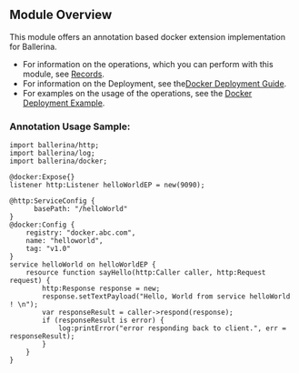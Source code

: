 ## Module Overview

This module offers an annotation based docker extension implementation for Ballerina.

- For information on the operations, which you can perform with this module, see [Records](/learn/api-docs/ballerina/docker/index.html#records). 
- For information on the Deployment, see the[Docker Deployment Guide](/learn/deployment/docker/).
- For examples on the usage of the operations, see the [Docker Deployment Example](/learn/by-example/docker-deployment.html).

### Annotation Usage Sample:
```ballerina
import ballerina/http;
import ballerina/log;
import ballerina/docker;

@docker:Expose{}
listener http:Listener helloWorldEP = new(9090);

@http:ServiceConfig {
      basePath: "/helloWorld"
}
@docker:Config {
    registry: "docker.abc.com",
    name: "helloworld",
    tag: "v1.0"
}
service helloWorld on helloWorldEP {
    resource function sayHello(http:Caller caller, http:Request request) {
        http:Response response = new;
        response.setTextPayload("Hello, World from service helloWorld ! \n");
        var responseResult = caller->respond(response);
        if (responseResult is error) {
            log:printError("error responding back to client.", err = responseResult);
        }
    }
}
```
